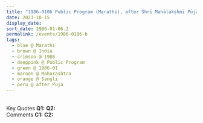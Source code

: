```yaml
---
title: "1986-0106 Public Program (Marathi), after Śhrī Mahālakṣhmī Pūjā, Sangli, Maharashtra, India"
date: 2023-10-15
display_date: 
sort_date: 1986-01-06.2
permalink: /events/1986-0106-b
tags:
  - blue @ Marathi
  - brown @ India
  - crimson @ 1986
  - deeppink @ Public Program
  - green @ 1986-01
  - maroon @ Maharashtra
  - orange @ Sangli
  - peru @ after Puja
---
```


<br>

<wave-list>
  <list-title color="DarkSeaGreen" width="55">Key Quotes</list-title>
  <list-item color="BlanchedAlmond" width="280"><b>Q1:</b> <i></i></list-item>
  <list-item color="Lavender" width="280"><b>Q2:</b> <i></i></list-item>
</wave-list>

<br>

<wave-list>
  <list-title color="DarkSeaGreen" width="55">Comments</list-title>
  <list-item color="BlanchedAlmond" width="280"><b>C1:</b> <i></i></list-item>
  <list-item color="Lavender" width="280"><b>C2:</b> <i></i></list-item>
</wave-list>